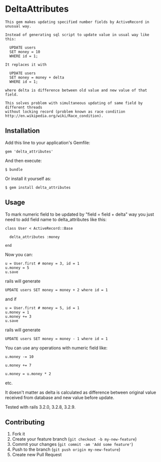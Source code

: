 # DeltaAttributes

    This gem makes updating specified number fields by ActiveRecord in unusual way.

    Instead of generating sql script to update value in usual way like this:

      UPDATE users
      SET money = 10
      WHERE id = 1;

    It replaces it with

      UPDATE users
      SET money = money + delta
      WHERE id = 1;

    where delta is difference between old value and new value of that field.

    This solves problem with simultaneous updating of same field by different threads
    without locking record (problem known as race condition http://en.wikipedia.org/wiki/Race_condition).

## Installation

Add this line to your application's Gemfile:

    gem 'delta_attributes'

And then execute:

    $ bundle

Or install it yourself as:

    $ gem install delta_attributes

## Usage

  To mark numeric field to be updated by "field = field + delta" way you just need to add field
  name to delta_attributes like this:

    class User < ActiveRecord::Base

      delta_attributes :money

    end

  Now you can:

    u = User.first # money = 3, id = 1
    u.money = 5
    u.save

  rails will generate

    UPDATE users SET money = money + 2 where id = 1

  and if

    u = User.first # money = 5, id = 1
    u.money = 1
    u.money += 3
    u.save

  rails will generate

    UPDATE users SET money = money - 1 where id = 1

  You can use any operations with numeric field like:

    u.money -= 10

    u.money += 7

    u.money = u.money * 2

  etc.

  It doesn't matter as delta is calculated as difference between original value received from database and new value
  before update.

  Tested with rails 3.2.0, 3.2.8, 3.2.9.

## Contributing

1. Fork it
2. Create your feature branch (`git checkout -b my-new-feature`)
3. Commit your changes (`git commit -am 'Add some feature'`)
4. Push to the branch (`git push origin my-new-feature`)
5. Create new Pull Request
